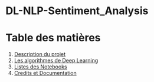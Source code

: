 # DL-NLP-Sentiment_Analysis

<h1>Table des matières</h1>
<ol>
  <li><a href="#">Description du projet</a></li>
  <li><a href="#">Les algorithmes de Deep Learning</a></li>
  <li><a href="#">Listes des Notebooks</a></li>
  <li><a href="#">Credits et Documentation</a></li>
</ol>
